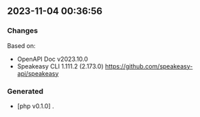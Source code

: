 

## 2023-11-04 00:36:56
### Changes
Based on:
- OpenAPI Doc v2023.10.0 
- Speakeasy CLI 1.111.2 (2.173.0) https://github.com/speakeasy-api/speakeasy
### Generated
- [php v0.1.0] .